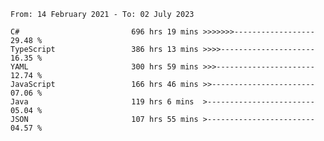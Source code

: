 <!-- [![Top Langs](https://github-readme-stats.vercel.app/api/top-langs/?username=thititongumpun&layout=compact&langs_count=7&theme=prussian)](https://github.com/thititongumpun)
[![Anurag's GitHub stats](https://github-readme-stats.vercel.app/api?username=thititongumpun&hide=stars&show_icons=true&theme=prussian)](https://github.com/thititongumpun) -->

<!--START_SECTION:waka-->

```text
From: 14 February 2021 - To: 02 July 2023

C#                         696 hrs 19 mins >>>>>>>------------------   29.48 %
TypeScript                 386 hrs 13 mins >>>>---------------------   16.35 %
YAML                       300 hrs 59 mins >>>----------------------   12.74 %
JavaScript                 166 hrs 46 mins >>-----------------------   07.06 %
Java                       119 hrs 6 mins  >------------------------   05.04 %
JSON                       107 hrs 55 mins >------------------------   04.57 %
```

<!--END_SECTION:waka-->
